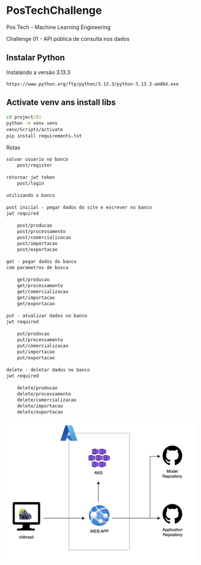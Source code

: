# PosTechChallenge
Pos Tech - Machine Learning Engineering

Challenge 01 - API pública de consulta nos dados

## Instalar Python

Instalando a versão 3.13.3

```
https://www.python.org/ftp/python/3.13.3/python-3.13.3-amd64.exe
```

## Activate venv ans install libs

```cmd
cd project/01
python -m venv venv
venv/Scripts/activate
pip install requirements.txt
```

Rotas

```
salvar usuario no banco
    post/register

retornar jwt token
    post/login

utilizando o banco

post inicial - pegar dados do site e escrever no banco
jwt required

    post/producao
    post/processamento
    post/comercializacao
    post/importacao
    post/exportacao

get - pegar dados do banco
com parametros de busca

    get/producao
    get/processamento
    get/comercializacao
    get/importacao
    get/exportacao

put - atualizar dados no banco
jwt required

    put/producao
    put/processamento
    put/comercializacao
    put/importacao
    put/exportacao

delete - deletar dados no banco
jwt required

    delete/producao
    delete/processamento
    delete/comercializacao
    delete/importacao
    delete/exportacao
```

![alt text](docs/architecture.png)